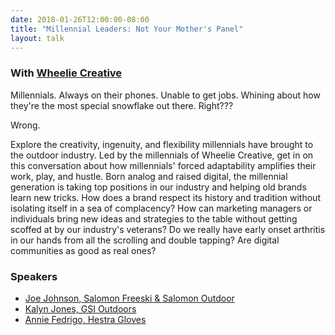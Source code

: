 ```yaml
---
date: 2018-01-26T12:00:00-08:00
title: "Millennial Leaders: Not Your Mother's Panel"
layout: talk
---
```


### With [Wheelie Creative](http://www.wheeliecreative.com/)

Millennials. Always on their phones. Unable to get jobs. Whining about how they're the most special snowflake out there. Right???
 
Wrong. 

Explore the creativity, ingenuity, and flexibility millennials have brought to the outdoor industry. Led by the millennials of Wheelie Creative, get in on this conversation about how millennials' forced adaptability amplifies their work, play, and hustle. Born analog and raised digital, the millennial generation is taking top positions in our industry and helping old brands learn new tricks.
How does a brand respect its history and tradition without isolating itself in a sea of complacency? How can marketing managers or individuals bring new ideas and strategies to the table without getting scoffed at by our industry's veterans? Do we really have early onset arthritis in our hands from all the scrolling and double tapping? Are digital communities as good as real ones?

### Speakers
- [Joe Johnson, Salomon Freeski & Salomon Outdoor](https://www.salomon.com/us/)
- [Kalyn Jones, GSI Outdoors](https://www.gsioutdoors.com/)
- [Annie Fedrigo, Hestra Gloves](https://hestragloves.com/)
